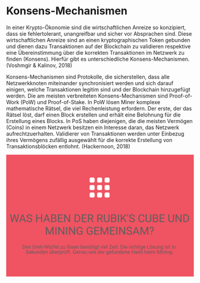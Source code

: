 # Konsens-Mechanismen

In einer Krypto-Ökonomie sind die wirtschaftlichen Anreize so konzipiert, dass sie fehlertolerant, unangreifbar und sicher vor Absprachen sind. Diese wirtschaftlichen Anreize sind an einen kryptographischen Token gebunden und dienen dazu Transaktionen auf der Blockchain zu validieren respektive eine Übereinstimmung über die korrekten Transaktionen im Netzwerk zu finden \(Konsens\). Hierfür gibt es unterschiedliche Konsens-Mechanismen. \(Voshmgir & Kalinov, 2018\)

Konsens-Mechanismen sind Protokolle, die sicherstellen, dass alle Netzwerkknoten miteinander synchronisiert werden und sich darauf einigen, welche Transaktionen legitim sind und der Blockchain hinzugefügt werden. Die am meisten verbreiteten Konsens-Mechanismen sind Proof-of-Work \(PoW\) und Proof-of-Stake. In PoW lösen Miner komplexe mathematische Rätsel, die viel Rechenleistung erfordern. Der erste, der das Rätsel löst, darf einen Block erstellen und erhält eine Belohnung für die Erstellung eines Blocks. In PoS haben diejenigen, die die meisten Vermögen \(Coins\) in einem Netzwerk besitzen ein Interesse daran, das Netzwerk aufrechtzuerhalten. Validierer von Transaktionen werden unter Einbezug ihres Vermögens zufällig ausgewählt für die korrekte Erstellung von Transaktionsblöcken entlohnt. \(Hackernoon, 2018\) 

![](../../.gitbook/assets/consensus.PNG)

